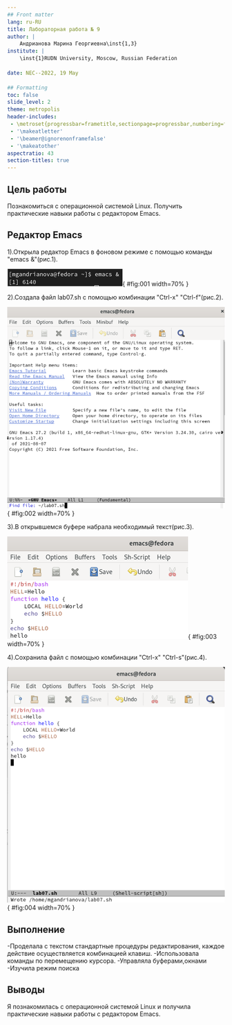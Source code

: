 ```yaml
---
## Front matter
lang: ru-RU
title: Лабораторная работа № 9
author: |
	Андрианова Марина Георгиевна\inst{1,3}
institute: |
	\inst{1}RUDN University, Moscow, Russian Federation

date: NEC--2022, 19 May 

## Formatting
toc: false
slide_level: 2
theme: metropolis
header-includes: 
 - \metroset{progressbar=frametitle,sectionpage=progressbar,numbering=fraction}
 - '\makeatletter'
 - '\beamer@ignorenonframefalse'
 - '\makeatother'
aspectratio: 43
section-titles: true
---
```


## Цель работы
Познакомиться с операционной системой Linux. Получить практические навыки работы с редактором Emacs.

## Редактор Emacs
1).Открыла редактор Emacs в фоновом режиме с помощью команды "emacs &"(рис.1).

![Открытие редактора Emacs](image/1.png){ #fig:001 width=70% }

2).Создала файл lab07.sh с помощью комбинации "Ctrl-x" "Ctrl-f"(рис.2).

![Создание файла](image/2.png){ #fig:002 width=70% }

3).В открывшемся буфере набрала необходимый текст(рис.3).

![Работа с текстом](image/3.png){ #fig:003 width=70% }

4).Сохранила файл с помощью комбинации "Ctrl-x" "Ctrl-s"(рис.4).

![Сохранение файла](image/4.png){ #fig:004 width=70% }

## Выполнение
-Проделала с текстом стандартные процедуры редактирования, каждое действие осуществляется комбинацией клавиш.
-Использовала команды по перемещению курсора.
-Управляла буферами,окнами 
-Изучила режим поиска

## Выводы
Я познакомилась с операционной системой Linux и получила практические навыки работы с редактором Emacs.
